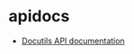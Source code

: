 # apidocs

- [Docutils API documentation](https://tristanlatr.github.io/apidocs/docutils/docutils.html)
